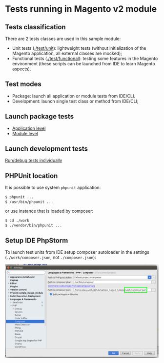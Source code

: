 # Tests running in Magento v2 module



## Tests classification
  
There are 2 tests classes are used in this sample module:

* Unit tests ([./test/unit](../test/unit/)): lightweight tests (without initialization of the Magento application, all 
external classes are mocked);
* Functional tests ([./test/functional](../test/functional/)): testing some features in the Magento environment 
(these scripts can be launched from IDE to learn Magento aspects).



## Test modes

* Package: launch all application or module tests from IDE/CLI.
* Development: launch single test class or method from IDE/CLI;



## Launch package tests

* [Application level](./tests_run_app.md)
* [Module level](./tests_run_mod.md)



## Launch development tests

[Run/debug tests individually](./tests_run_indiv.md)



## PHPUnit location

It is possible to use system `phpunit` application:

    $ phpunit ...
    $ /usr/bin/phpunit ...
    
    
or use instance that is loaded by composer:

    $ cd ./work
    $ ./vendor/bin/phpunit ...
    


## Setup IDE PhpStorm

To launch test units from IDE setup composer autoloader in the settings (`./work/composer.json`, not `./composer.json`):
 
![tests_run_ide_setup](./img/tests_run_ide_setup.png)